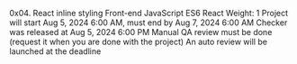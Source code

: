 0x04. React inline styling
Front-end
JavaScript
ES6
React
Weight: 1
Project will start Aug 5, 2024 6:00 AM, must end by Aug 7, 2024 6:00 AM
Checker was released at Aug 5, 2024 6:00 PM
Manual QA review must be done (request it when you are done with the project)
An auto review will be launched at the deadline

